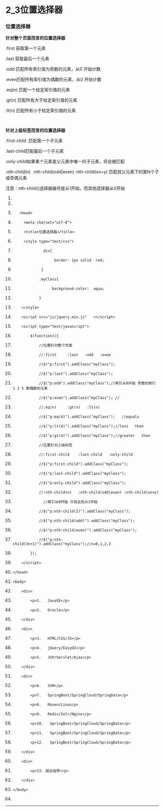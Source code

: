 ﻿
# 2_3位置选择器

### 位置选择器 

**针对整个页面而言的位置选择器** 

:first 获取第一个元素 

:last 获取最后一个元素 

:odd 匹配所有索引值为奇数的元素，从0 开始计数  

:even匹配所有索引值为偶数的元素，从0 开始计数 

:eq(n) 匹配一个给定索引值的元素 

:gt(n) 匹配所有大于给定索引值的元素 

:lt(n) 匹配所有小于给定索引值的元素 

  

**针对上级标签而言的位置选择器** 

:first-child  匹配第一个子元素 

:last-child匹配最后一个子元素  

:only-child如果某个元素是父元素中唯一的子元素，将会被匹配 

:nth-child(n)  :nth-child(odd|even) :nth-child(xn+y) 匹配其父元素下的第N个子或奇偶元素 

注意：nth-child()选择器编号是从1开始，而其他选择器从0开始





1.  <!DOCTYPE html> 
2.  <html> 
3.        <head> 
4.          <meta charset="utf-8"> 
5.          <title>位置选择器</title> 
6.          <style type="text/css"> 
7.                   div{ 
8.                        border: 1px solid  red; 
9.                  } 
10.                 .myClass{ 
11.                       background-color:  aqua; 
12.                 } 
13.         </style> 
14.         <script src="js/jquery.min.js"   ></script>
15.         <script type="text/javascript"> 
16.             $(function(){ 
17.                 //位置针对整个页面 
18.                 //:first     :last   :odd   :even   
19.                 //$("p:first").addClass("myClass"); 
20.                 //$("p:last").addClass("myClass"); 
21.                 //$("p:odd").addClass("myClass");//索引从0开始 奇数的索引 1 3 5 第偶数的元素
22.                 //$("p:even").addClass("myClass"); //
23.                 //:eq(n)     :gt(n)   :lt(n) 
24.                 //$("p:eq(4)").addClass("myClass");   //equals 
25.                 //$("p:lt(4)").addClass("myClass");//less   than  
26.                 //$("p:gt(4)").addClass("myClass");//greater   than 
27.                 //位置针对上级标签 
28.                 //:first-child    :last-child   :only-child 
29.                 //$("p:first-child").addClass("myClass"); 
30.                 //$("p:last-child").addClass("myClass"); 
31.                 //$("p:only-child").addClass("myClass"); 
32.                 //:nth-child(n)   :nth-child(odd|even) :nth-child(xn+y)
33.                   //索引从0开始 只有此处从1开始
34.                 //$("p:nth-child(2)").addClass("myClass");
35.                 //$("p:nth-child(odd)").addClass("myClass"); 
36.                 //$("p:nth-child(even)").addClass("myClass"); 
37.                 //$("p:nth-child(3n+1)").addClass("myClass");//n=0,1,2,3 
38.             });
39.         </script> 
40.     </head>   
41.     <body> 
42.         <div> 
43.             <p>1.   JavaSE</p>
44.             <p>2.   Oracle</p>
45.         </div> 
46.         <div> 
47.             <p>3.   HTML/CSS/JS</p>
48.             <p>4.   jQuery/EasyUI</p>
49.             <p>5.   JSP/Servlet/Ajax</p>
50.         </div> 
51.         <div> 
52.             <p>6.   SSM</p>  
53.             <p>7.   SpringBoot/SpringCloud/SpringData</p>
54.             <p>8.   Maven/Linux/p> 
55.             <p>9.   Redis/Solr/Nginx</p> 
56.             <p>10.   SpringBoot/SpringCloud/SpringData</p> 
57.             <p>11.   SpringBoot/SpringCloud/SpringData</p> 
58.             <p>12.   SpringBoot/SpringCloud/SpringData</p> 
59.         </div> 
60.         <div> 
61.             <p>13. 就业指导</p> 
62.         </div> 
63.     </body>  
64. </html>  


















------------------------------------------------------------

